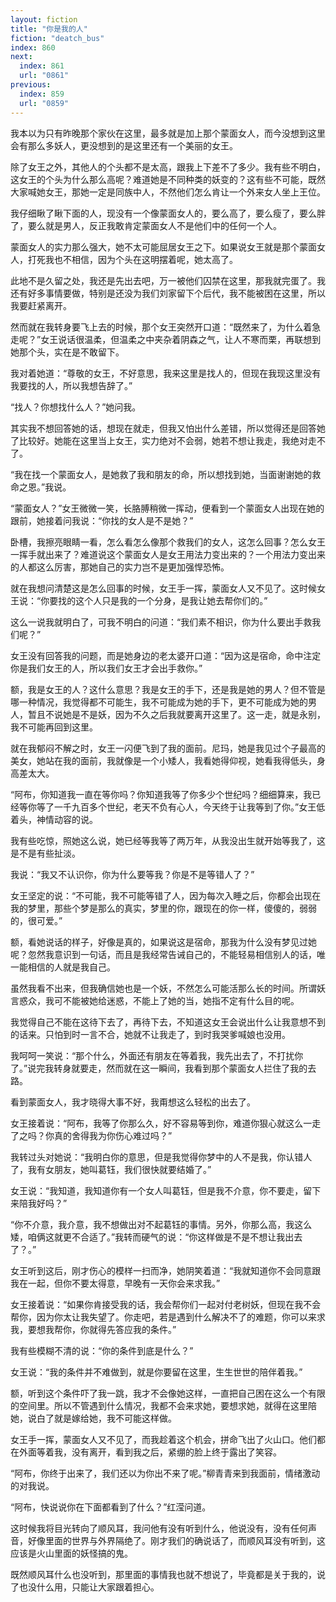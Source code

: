 ```yaml
---
layout: fiction
title: "你是我的人"
fiction: "deatch_bus"
index: 860
next:
  index: 861
  url: "0861"
previous:
  index: 859
  url: "0859"
---
```

我本以为只有昨晚那个家伙在这里，最多就是加上那个蒙面女人，而今没想到这里会有那么多妖人，更没想到的是这里还有一个美丽的女王。

除了女王之外，其他人的个头都不是太高，跟我上下差不了多少。我有些不明白，这女王的个头为什么那么高呢？难道她是不同种类的妖变的？这有些不可能，既然大家喊她女王，那她一定是同族中人，不然他们怎么肯让一个外来女人坐上王位。

我仔细瞅了瞅下面的人，现没有一个像蒙面女人的，要么高了，要么瘦了，要么胖了，要么就是男人，反正我敢肯定蒙面女人不是他们中的任何一个人。

蒙面女人的实力那么强大，她不太可能屈居女王之下。如果说女王就是那个蒙面女人，打死我也不相信，因为个头在这明摆着呢，她太高了。

此地不是久留之处，我还是先出去吧，万一被他们囚禁在这里，那我就完蛋了。我还有好多事情要做，特别是还没为我们刘家留下个后代，我不能被困在这里，所以我要赶紧离开。

然而就在我转身要飞上去的时候，那个女王突然开口道：“既然来了，为什么着急走呢？”女王说话很温柔，但温柔之中夹杂着阴森之气，让人不寒而栗，再联想到她那个头，实在是不敢留下。

我对着她道：“尊敬的女王，不好意思，我来这里是找人的，但现在我现这里没有我要找的人，所以我想告辞了。”

“找人？你想找什么人？”她问我。

其实我不想回答她的话，想现在就走，但我又怕出什么差错，所以觉得还是回答她了比较好。她能在这里当上女王，实力绝对不会弱，她若不想让我走，我绝对走不了。

“我在找一个蒙面女人，是她救了我和朋友的命，所以想找到她，当面谢谢她的救命之恩。”我说。

“蒙面女人？”女王微微一笑，长胳膊稍微一挥动，便看到一个蒙面女人出现在她的跟前，她接着问我说：“你找的女人是不是她？”

卧槽，我擦亮眼睛一看，怎么看怎么像那个救我们的女人，这怎么回事？怎么女王一挥手就出来了？难道说这个蒙面女人是女王用法力变出来的？一个用法力变出来的人都这么厉害，那她自己的实力岂不是更加强悍恐怖。

就在我想问清楚这是怎么回事的时候，女王手一挥，蒙面女人又不见了。这时候女王说：“你要找的这个人只是我的一个分身，是我让她去帮你们的。”

这么一说我就明白了，可我不明白的问道：“我们素不相识，你为什么要出手救我们呢？”

女王没有回答我的问题，而是她身边的老太婆开口道：“因为这是宿命，命中注定你是我们女王的人，所以我们女王才会出手救你。”

额，我是女王的人？这什么意思？我是女王的手下，还是我是她的男人？但不管是哪一种情况，我觉得都不可能生，我不可能成为她的手下，更不可能成为她的男人，暂且不说她是不是妖，因为不久之后我就要离开这里了。这一走，就是永别，我不可能再回到这里。

就在我郁闷不解之时，女王一闪便飞到了我的面前。尼玛，她是我见过个子最高的美女，她站在我的面前，我就像是一个小矮人，我看她得仰视，她看我得低头，身高差太大。

“阿布，你知道我一直在等你吗？你知道我等了你多少个世纪吗？细细算来，我已经等你等了一千九百多个世纪，老天不负有心人，今天终于让我等到了你。”女王低着头，神情动容的说。

我有些吃惊，照她这么说，她已经等我等了两万年，从我没出生就开始等我了，这是不是有些扯淡。

我说：“我又不认识你，你为什么要等我？你是不是等错人了？”

女王坚定的说：“不可能，我不可能等错了人，因为每次入睡之后，你都会出现在我的梦里，那些个梦是那么的真实，梦里的你，跟现在的你一样，傻傻的，弱弱的，很可爱。”

额，看她说话的样子，好像是真的，如果说这是宿命，那我为什么没有梦见过她呢？忽然我意识到一句话，而且是我经常告诫自己的，不能轻易相信别人的话，唯一能相信的人就是我自己。

虽然我看不出来，但我确信她也是一个妖，不然怎么可能活那么长的时间。所谓妖言惑众，我可不能被她给迷惑，不能上了她的当，她指不定有什么目的呢。

我觉得自己不能在这待下去了，再待下去，不知道这女王会说出什么让我意想不到的话来。只怕到时一言不合，她就不让我走了，到时我哭爹喊娘也没用。

我呵呵一笑说：“那个什么，外面还有朋友在等着我，我先出去了，不打扰你了。”说完我转身就要走，然而就在这一瞬间，我看到那个蒙面女人拦住了我的去路。

看到蒙面女人，我才晓得大事不好，我甭想这么轻松的出去了。

女王接着说：“阿布，我等了你那么久，好不容易等到你，难道你狠心就这么一走了之吗？你真的舍得我为你伤心难过吗？”

我转过头对她说：“我明白你的意思，但是我觉得你梦中的人不是我，你认错人了，我有女朋友，她叫葛钰，我们很快就要结婚了。”

女王说：“我知道，我知道你有一个女人叫葛钰，但是我不介意，你不要走，留下来陪我好吗？”

“你不介意，我介意，我不想做出对不起葛钰的事情。另外，你那么高，我这么矮，咱俩这就更不合适了。”我转而硬气的说：“你这样做是不是不想让我出去了？。”

女王听到这后，刚才伤心的模样一扫而净，她阴笑着道：“我就知道你不会同意跟我在一起，但你不要太得意，早晚有一天你会来求我。”

女王接着说：“如果你肯接受我的话，我会帮你们一起对付老树妖，但现在我不会帮你，因为你太让我失望了。你走吧，若是遇到什么解决不了的难题，你可以来求我，要想我帮你，你就得先答应我的条件。”

我有些模糊不清的说：“你的条件到底是什么？”

女王说：“我的条件并不难做到，就是你要留在这里，生生世世的陪伴着我。”

额，听到这个条件吓了我一跳，我才不会像她这样，一直把自己困在这么一个有限的空间里。所以不管遇到什么情况，我都不会来求她，要想求她，就得在这里陪她，说白了就是嫁给她，我不可能这样做。

女王手一挥，蒙面女人又不见了，而我趁着这个机会，拼命飞出了火山口。他们都在外面等着我，没有离开，看到我之后，紧绷的脸上终于露出了笑容。

“阿布，你终于出来了，我们还以为你出不来了呢。”柳青青来到我面前，情绪激动的对我说。

“阿布，快说说你在下面都看到了什么？”红滢问道。

这时候我将目光转向了顺风耳，我问他有没有听到什么，他说没有，没有任何声音，好像里面的世界与外界隔绝了。刚才我们的确说话了，而顺风耳没有听到，这应该是火山里面的妖怪搞的鬼。

既然顺风耳什么也没听到，那里面的事情我也就不想说了，毕竟都是关于我的，说了也没什么用，只能让大家跟着担心。